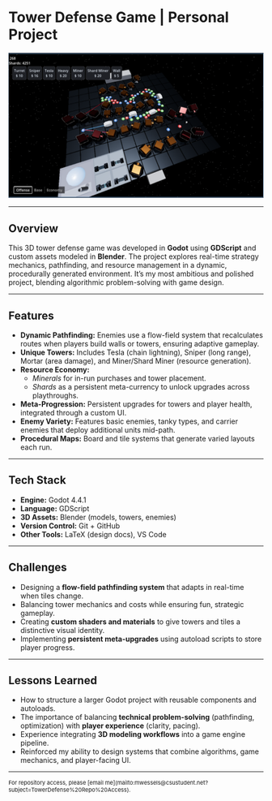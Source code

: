 
# Tower Defense Game | Personal Project

![Tower Defense Screenshot](images/towerdefense_fig1.png)

---

## Overview
This 3D tower defense game was developed in **Godot** using **GDScript** and custom assets modeled in **Blender**. The project explores real-time strategy mechanics, pathfinding, and resource management in a dynamic, procedurally generated environment. It’s my most ambitious and polished project, blending algorithmic problem-solving with game design.

---

## Features
- **Dynamic Pathfinding:** Enemies use a flow-field system that recalculates routes when players build walls or towers, ensuring adaptive gameplay.  
- **Unique Towers:** Includes Tesla (chain lightning), Sniper (long range), Mortar (area damage), and Miner/Shard Miner (resource generation).  
- **Resource Economy:**  
  - *Minerals* for in-run purchases and tower placement.  
  - *Shards* as a persistent meta-currency to unlock upgrades across playthroughs.  
- **Meta-Progression:** Persistent upgrades for towers and player health, integrated through a custom UI.  
- **Enemy Variety:** Features basic enemies, tanky types, and carrier enemies that deploy additional units mid-path.  
- **Procedural Maps:** Board and tile systems that generate varied layouts each run.  

---

## Tech Stack
- **Engine:** Godot 4.4.1  
- **Language:** GDScript  
- **3D Assets:** Blender (models, towers, enemies)  
- **Version Control:** Git + GitHub  
- **Other Tools:** LaTeX (design docs), VS Code  

---

## Challenges
- Designing a **flow-field pathfinding system** that adapts in real-time when tiles change.  
- Balancing tower mechanics and costs while ensuring fun, strategic gameplay.  
- Creating **custom shaders and materials** to give towers and tiles a distinctive visual identity.  
- Implementing **persistent meta-upgrades** using autoload scripts to store player progress.  

---

## Lessons Learned
- How to structure a larger Godot project with reusable components and autoloads.  
- The importance of balancing **technical problem-solving** (pathfinding, optimization) with **player experience** (clarity, pacing).  
- Experience integrating **3D modeling workflows** into a game engine pipeline.  
- Reinforced my ability to design systems that combine algorithms, game mechanics, and player-facing UI.  

---

<p style="font-size:11px">For repository access, please [email me](mailto:mwessels@csustudent.net?subject=TowerDefense%20Repo%20Access).</p>
